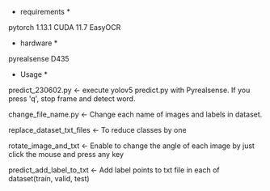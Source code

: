 * requirements *

pytorch 1.13.1
CUDA 11.7
EasyOCR

* hardware *

pyrealsense D435

* Usage *

predict_230602.py  <-  execute yolov5 predict.py with Pyrealsense. If you press 'q', stop frame and detect word.

change_file_name.py <- Change each name of images and labels in dataset.

replace_dataset_txt_files <- To reduce classes by one

rotate_image_and_txt <- Enable to change the angle of each image by just click the mouse and press any key

predict_add_label_to_txt <- Add label points to txt file in each of dataset(train, valid, test) 
